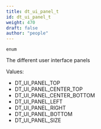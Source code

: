 ```yaml
---
title: dt_ui_panel_t
id: dt_ui_panel_t
weight: 470
draft: false
author: "people"
---
```


`enum`

The different user interface panels

Values:
* DT_UI_PANEL_TOP
* DT_UI_PANEL_CENTER_TOP
* DT_UI_PANEL_CENTER_BOTTOM
* DT_UI_PANEL_LEFT
* DT_UI_PANEL_RIGHT
* DT_UI_PANEL_BOTTOM
* DT_UI_PANEL_SIZE

